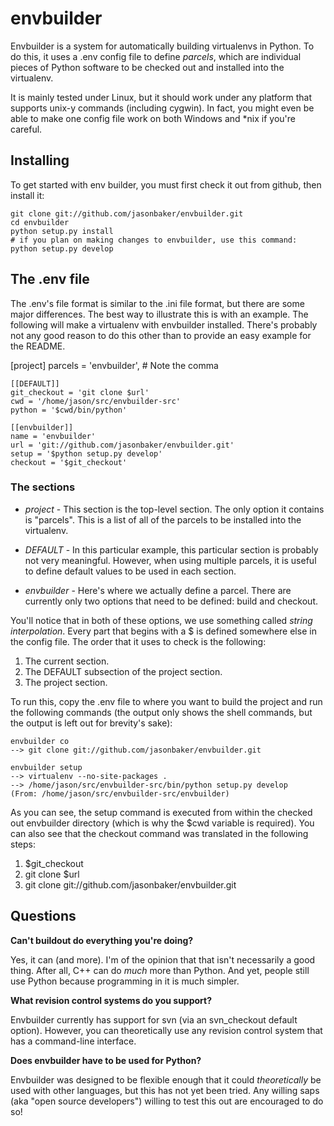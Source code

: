 envbuilder
===============

Envbuilder is a system for automatically building virtualenvs in Python.
To do this, it uses a .env config file to define *parcels*, which are
individual pieces of Python software to be checked out and installed into
the virtualenv.

It is mainly tested under Linux, but it should work under any platform that
supports unix-y commands (including cygwin).  In fact, you might even be
able to make one config file work on both Windows and *nix if you're
careful.

Installing
-------------

To get started with env builder, you must first check it out from github,
then install it:

    git clone git://github.com/jasonbaker/envbuilder.git
    cd envbuilder
    python setup.py install 
    # if you plan on making changes to envbuilder, use this command:
    python setup.py develop

The .env file
------------------

The .env's file format is similar to the .ini file format, but there are
some major differences.  The best way to illustrate this is with an example.
The following will make a virtualenv with envbuilder installed.  There's
probably not any good reason to do this other than to provide an easy
example for the README.

[project]
parcels = 'envbuilder', # Note the comma

	[[DEFAULT]]
	git_checkout = 'git clone $url'
	cwd = '/home/jason/src/envbuilder-src'
	python = '$cwd/bin/python'
		
	[[envbuilder]]
	name = 'envbuilder'
	url = 'git://github.com/jasonbaker/envbuilder.git'
	setup = '$python setup.py develop'
	checkout = '$git_checkout'

### The sections

* *project* - This section is the top-level section.  The only option it 
contains is "parcels".  This is a list of all of the parcels to be installed
into the virtualenv.

* *DEFAULT* - In this particular example, this particular section is probably
not very meaningful.  However, when using multiple parcels, it is useful to
define default values to be used in each section.

* *envbuilder* - Here's where we actually define a parcel.  There are 
currently only two options that need to be defined: build and checkout.    

You'll notice that in both of these options, we use something called
*string interpolation*.  Every part that begins with a $ is defined
somewhere else in the config file.  The order that it uses to check is
the following:

   1. The current section.
   2. The DEFAULT subsection of the project section.
   3. The project section.

To run this, copy the .env file to where you want to build the project and
run the following commands (the output only shows the shell commands, but the
output is left out for brevity's sake):

    envbuilder co
    --> git clone git://github.com/jasonbaker/envbuilder.git

    envbuilder setup
    --> virtualenv --no-site-packages .
    --> /home/jason/src/envbuilder-src/bin/python setup.py develop
    (From: /home/jason/src/envbuilder-src/envbuilder)

As you can see, the setup command is executed from within the checked out
envbuilder directory (which is why the $cwd variable is required).  You can 
also see that the checkout command was translated in the following steps:

 1. $git_checkout
 2. git clone $url
 3. git clone git://github.com/jasonbaker/envbuilder.git

Questions
------------------

**Can't buildout do everything you're doing?**

Yes, it can (and more).  I'm of the opinion that that isn't necessarily a
good thing.  After all, C++ can do *much* more than Python.  And yet,
people still use Python because programming in it is much simpler.

**What revision control systems do you support?**

Envbuilder currently has support for svn (via an svn_checkout default
option).  However, you can theoretically use any revision control system
that has a command-line interface.

**Does envbuilder have to be used for Python?**

Envbuilder was designed to be flexible enough that it could *theoretically*
be used with other languages, but this has not yet been tried.  Any willing
saps (aka "open source developers") willing to test this out are encouraged
to do so!
    
